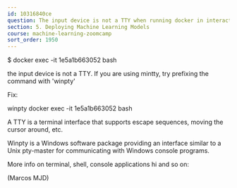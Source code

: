 ```yaml
---
id: 10316840ce
question: The input device is not a TTY when running docker in interactive mode (Running Docker on Windows in GitBash)
section: 5. Deploying Machine Learning Models
course: machine-learning-zoomcamp
sort_order: 1950
---
```


$ docker exec -it 1e5a1b663052 bash

the input device is not a TTY.  If you are using mintty, try prefixing the command with 'winpty'

Fix:

winpty docker exec -it 1e5a1b663052 bash

A TTY is a terminal interface that supports escape sequences, moving the cursor around, etc.

Winpty is a Windows software package providing an interface similar to a Unix pty-master for communicating with Windows console programs.

More info on terminal, shell, console applications hi and so on:

(Marcos MJD)


